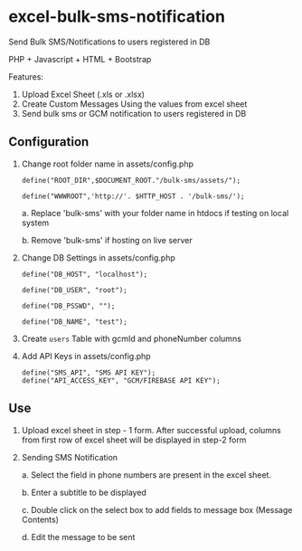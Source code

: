 # excel-bulk-sms-notification
Send Bulk SMS/Notifications to users registered in DB

PHP + Javascript + HTML + Bootstrap

Features:

1. Upload Excel Sheet (.xls or .xlsx)
2. Create Custom Messages Using the values from excel sheet
3. Send bulk sms or GCM notification to users registered in DB

Configuration
----------------

1. Change root folder name in assets/config.php	

	```
	define("ROOT_DIR",$DOCUMENT_ROOT."/bulk-sms/assets/");

	define("WWWROOT",'http://'. $HTTP_HOST . '/bulk-sms/');
	```
	a. Replace 'bulk-sms' with your folder name in htdocs if testing on local system

	b. Remove 'bulk-sms' if hosting on live server

2. Change DB Settings in assets/config.php
	
	```
	define("DB_HOST", "localhost");
	
	define("DB_USER", "root");
	
	define("DB_PSSWD", "");
	
	define("DB_NAME", "test");
	```

3. Create `users` Table with gcmId and phoneNumber columns
	
4. Add API Keys in assets/config.php
	
	```	
	define("SMS_API", "SMS API KEY");
	define("API_ACCESS_KEY", "GCM/FIREBASE API KEY");
	```

Use
----------------

1. Upload excel sheet in step - 1 form. After successful upload, columns from first row of excel sheet will be displayed in step-2 form

2. Sending SMS Notification

	a. Select the field in phone numbers are present in the excel sheet. 
	
	b. Enter a subtitle to be displayed
	
	c. Double click on the select box to add fields to message box (Message Contents)
	
	d. Edit the message to be sent
